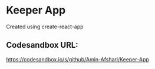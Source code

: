 # Keeper App

Created using create-react-app

## Codesandbox URL:

https://codesandbox.io/s/github/Amin-Afshari/Keeper-App
